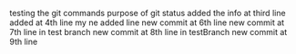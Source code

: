 testing the git commands
purpose of git status
added the info at third line
added at 4th line
my ne added line
new commit at 6th line
new commit at 7th line in test branch
new commit at 8th line in testBranch
new commit at 9th line
